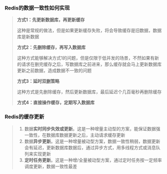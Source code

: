 ### Redis的数据一致性如何实现

> **方式1：先更新数据库，再更新缓存**
>
> 这种是常规的做法，但是如果更新缓存失败，将会导致缓存是旧数据，数据库是新数据
>
> **方式2：先删除缓存，再写入数据库**
>
> 这种方式能够解决方式1的问题，但是仅限于低并发的场景，不然如果有新的请求在删完缓存之后，写数据库之前进来，那么缓存就会马上更新数据库更新之前数据，造成数据不一致的问题
>
> **方式3：延时双删策略**
>
> 这种方式是先删除缓存，然后更新数据库，最后延迟个几百毫秒再删除缓存
>
> **方式4：直接操作缓存，定期写入数据库**



### Redis的缓存更新

> 1. 数据**实时同步失效或更新**。这是一种增量主动型的方案，能保证数据强一致性，在数据库数据更新之后，主动请求缓存更新
> 2. 数据**异步更新**。这是一种增量被动型方案，数据一致性稍弱，数据更新会有延迟，更新数据库数据后，通过异步方式，用多线程方式或消息队列来实现更新
> 3. **定时任务更新**。这是一种增/全量被动型方案，通过定时任务按一定频率调度更新，数据一致性最差